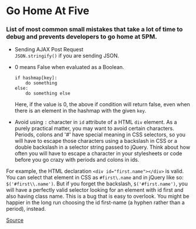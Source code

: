 # Go Home At Five
### List of most common small mistakes that take a lot of time to debug and prevents developers to go home at 5PM.

- Sending AJAX Post Request    
    `JSON.stringify()` if you are sending JSON.
- 0 means False when evaluated as a Boolean.
    ```
    if hashmap[key]:
        do something
    else:
        do something else
    ```
    Here, if the value is 0, the above if condition will return false, even when there is an element in the hashmap with the given `key`.

- Avoid using `:` character in `id` attribute of a HTML `div` element.
As a purely practical matter, you may want to avoid certain characters. Periods, colons and '#' have special meaning in CSS selectors, so you will have to escape those characters using a backslash in CSS or a double backslash in a selector string passed to jQuery. Think about how often you will have to escape a character in your stylesheets or code before you go crazy with periods and colons in ids.

For example, the HTML declaration `<div id="first.name"></div>` is valid. You can select that element in CSS as `#first\.name` and in jQuery like so: `$('#first\\.name')`. But if you forget the backslash, `$('#first.name')`, you will have a perfectly valid selector looking for an element with id first and also having class name. This is a bug that is easy to overlook. You might be happier in the long run choosing the id first-name (a hyphen rather than a period), instead. 

[Source](https://stackoverflow.com/a/79022/3120481)
